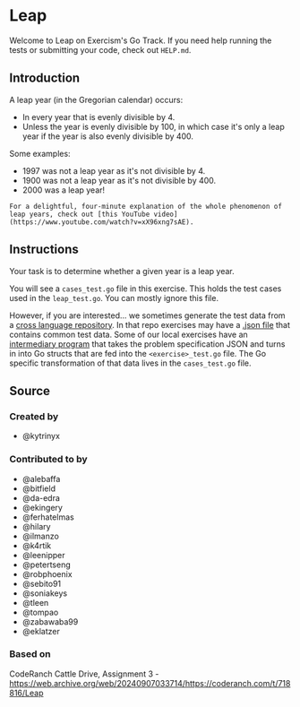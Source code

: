 # Leap

Welcome to Leap on Exercism's Go Track.
If you need help running the tests or submitting your code, check out `HELP.md`.

## Introduction

A leap year (in the Gregorian calendar) occurs:

- In every year that is evenly divisible by 4.
- Unless the year is evenly divisible by 100, in which case it's only a leap year if the year is also evenly divisible by 400.

Some examples:

- 1997 was not a leap year as it's not divisible by 4.
- 1900 was not a leap year as it's not divisible by 400.
- 2000 was a leap year!

~~~~exercism/note
For a delightful, four-minute explanation of the whole phenomenon of leap years, check out [this YouTube video](https://www.youtube.com/watch?v=xX96xng7sAE).
~~~~

## Instructions

Your task is to determine whether a given year is a leap year.

You will see a `cases_test.go` file in this exercise. This holds the test
cases used in the `leap_test.go`. You can mostly ignore this file.

However, if you are interested... we sometimes generate the test data from a
[cross language repository][problem-specifications-leap]. In that repo
exercises may have a [.json file][problem-specifications-leap-json] that
contains common test data. Some of our local exercises have an
[intermediary program][local-leap-gen] that takes the problem specification
JSON and turns in into Go structs that are fed into the `<exercise>_test.go`
file. The Go specific transformation of that data lives in the `cases_test.go` file.

[problem-specifications-leap]: https://github.com/exercism/problem-specifications/tree/master/exercises/leap
[problem-specifications-leap-json]: https://github.com/exercism/problem-specifications/blob/master/exercises/leap/canonical-data.json
[local-leap-gen]: https://github.com/exercism/go/blob/main/exercises/practice/leap/.meta/gen.go

## Source

### Created by

- @kytrinyx

### Contributed to by

- @alebaffa
- @bitfield
- @da-edra
- @ekingery
- @ferhatelmas
- @hilary
- @ilmanzo
- @k4rtik
- @leenipper
- @petertseng
- @robphoenix
- @sebito91
- @soniakeys
- @tleen
- @tompao
- @zabawaba99
- @eklatzer

### Based on

CodeRanch Cattle Drive, Assignment 3 - https://web.archive.org/web/20240907033714/https://coderanch.com/t/718816/Leap